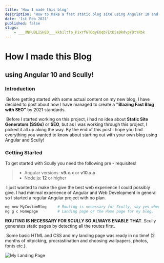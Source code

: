 ```yaml
---
title: 'How I made this blog'
description: 'How to make a fast static blog site using Angular 10 and Scully in 2020'
date: '1st Feb 2021'
published: false
slugs:
    - ___UNPUBLISHED___kkb1ltfa_PixYf6TOqyEOqb7EtD5sDkdvpYDtYRbk
---
```


# How I made this Blog

## using Angular 10 and Scully!



### Introduction

​	Before getting started with some actual content on my new blog, I have decided to post about how I have managed to create a **"Blazing Fast Blog with SEO"** by 2021 standards.

​	Before I started working on this project, i had no idea about **Static Site Generators (SSGs)** or **SEO**, but as I was working through this project, I picked it all up along the way. By the end of this post I hope you find everything you wanted to know about starting out with your own blog using Angular and Scully!

### Getting Started

To get started with Scully you need the following pre - requisites!

> - Angular versions: **v9.x.x** or **v10.x.x**
> - Node.js: **12** or higher

​	I just wanted to make the give the best web experience I could possibly give. I had minimal experience of Angular and Web Development in general so I started a regular Angular project with no plan.

```bash
ng new MyCustomBlog 	# Routing is necessary for Scully, say yes when prompted.
ng g c Homepage			# Landing page or the Home page for my blog.
```

**ROUTING IS NECESSARY FOR SCULLY SO ALWAYS ENABLE THAT**. Scully generates static pages by detecting all the routes first.

​	Some basic HTML and CSS and my landing page was ready in no time! (2 months of nitpicking, procrastination and choosing wallpapers, photos, fonts etc.).

![My Landing Page]()